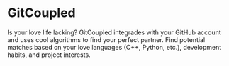 # GitCoupled
Is your love life lacking? 
GitCoupled integrades with your GitHub account and uses cool algorithms to find your perfect partner. Find potential matches based on your love languages (C++, Python, etc.), development habits, and project interests.
